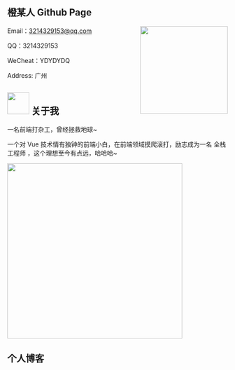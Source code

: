 ## 橙某人 Github Page



<img align='right' src='https://blog.ydydydq.cn/images/github/4.gif' width='200"'>

Email：3214329153@qq.com

QQ：3214329153

WeCheat：YDYDYDQ

Address: 广州


## <img src="https://blog.ydydydq.cn/images/github/3.gif" width="50"> 关于我

一名前端打杂工，曾经拯救地球~

一个对 Vue 技术情有独钟的前端小白，在前端领域摸爬滚打，励志成为一名 全栈工程师 ，这个理想至今有点远，哈哈哈~

<img src="https://blog.ydydydq.cn/images/github/2.gif" width="400">

## 个人博客
